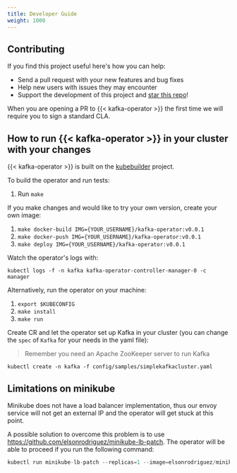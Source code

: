 ```yaml
---
title: Developer Guide
weight: 1000
---
```




## Contributing

If you find this project useful here's how you can help:

- Send a pull request with your new features and bug fixes
- Help new users with issues they may encounter
- Support the development of this project and [star this repo](https://github.com/banzaicloud/koperator/)!

When you are opening a PR to {{< kafka-operator >}} the first time we will require you to sign a standard CLA.

## How to run {{< kafka-operator >}} in your cluster with your changes

{{< kafka-operator >}} is built on the [kubebuilder](https://github.com/kubernetes-sigs/kubebuilder) project.

To build the operator and run tests:

1. Run `make`

If you make changes and would like to try your own version, create your own image:

1. `make docker-build IMG={YOUR_USERNAME}/kafka-operator:v0.0.1`
2. `make docker-push IMG={YOUR_USERNAME}/kafka-operator:v0.0.1`
3. `make deploy IMG={YOUR_USERNAME}/kafka-operator:v0.0.1`

Watch the operator's logs with:

`kubectl logs -f -n kafka kafka-operator-controller-manager-0 -c manager`

Alternatively, run the operator on your machine:

1. `export $KUBECONFIG`
2. `make install`
3. `make run`

Create CR and let the operator set up Kafka in your cluster (you can change the `spec` of `Kafka` for your needs in the yaml file):

> Remember you need an Apache ZooKeeper server to run Kafka

`kubectl create -n kafka -f config/samples/simplekafkacluster.yaml`

## Limitations on minikube

Minikube does not have a load balancer implementation, thus our envoy service will not get an external IP and the operator will get stuck at this point.

A possible solution to overcome this problem is to use https://github.com/elsonrodriguez/minikube-lb-patch. The operator will be able to proceed if you run the following command:

```go
kubectl run minikube-lb-patch --replicas=1 --image=elsonrodriguez/minikube-lb-patch:0.1 --namespace=kube-system
```
